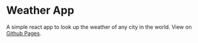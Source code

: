 # Weather App

A simple react app to look up the weather of any city in the world. View on [Github Pages](https://vullnetgervalla.github.io/weather-app/).
